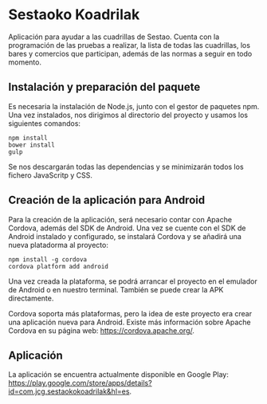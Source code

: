 # Sestaoko Koadrilak

Aplicación para ayudar a las cuadrillas de Sestao. Cuenta con la programación de las pruebas a realizar, la lista de todas las cuadrillas, los bares y comercios que participan, además de las normas a seguir en todo momento.

## Instalación y preparación del paquete

Es necesaria la instalación de Node.js, junto con el gestor de paquetes npm. Una vez instalados, nos dirigimos al directorio del proyecto y usamos los siguientes comandos:
```
npm install
bower install
gulp
```
Se nos descargarán todas las dependencias y se minimizarán todos los fichero JavaScritp y CSS.

## Creación de la aplicación para Android

Para la creación de la aplicación, será necesario contar con Apache Cordova, además del SDK de Android. Una vez se cuente con el SDK de Android instalado y configurado, se instalará Cordova y se añadirá una nueva platadorma al proyecto:
```
npm install -g cordova
cordova platform add android
```
Una vez creada la plataforma, se podrá arrancar el proyecto en el emulador de Android o en nuestro terminal. También se puede crear la APK directamente.

Cordova soporta más plataformas, pero la idea de este proyecto era crear una aplicación nueva para Android. Existe más información sobre Apache Cordova en su página web: https://cordova.apache.org/.

## Aplicación

La aplicación se encuentra actualmente disponible en Google Play:
https://play.google.com/store/apps/details?id=com.jcg.sestaokokoadrilak&hl=es.
